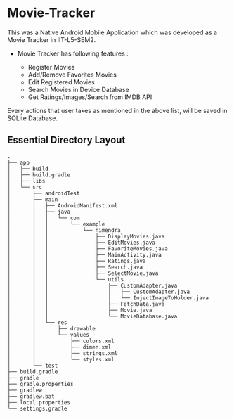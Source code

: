 # Movie-Tracker
This was a Native Android Mobile Application which was developed as a Movie Tracker in IIT-L5-SEM2.

- Movie Tracker has following features :

    - Register Movies 
    - Add/Remove Favorites Movies
    - Edit Registered Movies
    - Search Movies in Device Database
    - Get Ratings/Images/Search from IMDB API
    
Every actions that user takes as mentioned in the above list, will be saved in SQLite Database. 

## Essential Directory Layout

    .
    ├── app
    │   ├── build
    │   ├── build.gradle
    │   ├── libs
    │   └── src
    │       ├── androidTest
    │       ├── main
    │       │   ├── AndroidManifest.xml
    │       │   ├── java
    │       │   │   └── com
    │       │   │       └── example
    │       │   │           └── nimendra
    │       │   │               ├── DisplayMovies.java
    │       │   │               ├── EditMovies.java
    │       │   │               ├── FavoriteMovies.java
    │       │   │               ├── MainActivity.java
    │       │   │               ├── Ratings.java
    │       │   │               ├── Search.java
    │       │   │               ├── SelectMovie.java
    │       │   │               └── utils
    │       │   │                   ├── CustomAdapter.java
    │       │   │                   │   ├── CustomAdapter.java
    │       │   │                   │   └── InjectImageToHolder.java
    │       │   │                   ├── FetchData.java
    │       │   │                   ├── Movie.java
    │       │   │                   └── MovieDatabase.java
    │       │   └── res
    │       │       ├── drawable
    │       │       └── values
    │       │           ├── colors.xml
    │       │           ├── dimen.xml
    │       │           ├── strings.xml
    │       │           └── styles.xml
    │       └── test
    ├── build.gradle
    ├── gradle
    ├── gradle.properties
    ├── gradlew
    ├── gradlew.bat
    ├── local.properties
    └── settings.gradle
    
